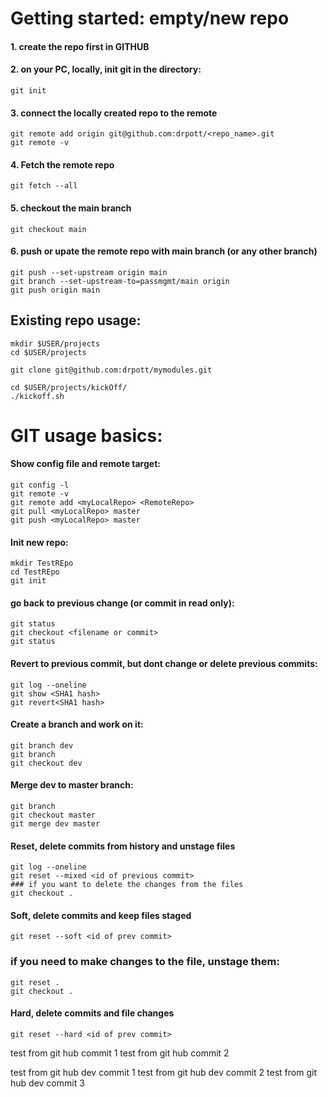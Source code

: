 # Getting started: empty/new repo
#### 1. create the repo first in GITHUB
#### 2. on your PC, locally, init git in the directory:
```
git init
```
#### 3. connect the locally created repo to the remote
```
git remote add origin git@github.com:drpott/<repo_name>.git
git remote -v
```
#### 4. Fetch the remote repo
```
git fetch --all
```
#### 5. checkout the main branch
```
git checkout main
```
#### 6. push or upate the remote repo with main branch (or any other branch)
```
git push --set-upstream origin main
git branch --set-upstream-to=passmgmt/main origin
git push origin main
```

## Existing repo usage:
```
mkdir $USER/projects
cd $USER/projects

git clone git@github.com:drpott/mymodules.git

cd $USER/projects/kickOff/
./kickoff.sh
```

# GIT usage basics:

#### Show config file and remote target:
```
git config -l
git remote -v
git remote add <myLocalRepo> <RemoteRepo>
git pull <myLocalRepo> master
git push <myLocalRepo> master
```

#### Init new repo:
```
mkdir TestREpo
cd TestREpo
git init
```

#### go back to previous change (or commit in read only):
```
git status
git checkout <filename or commit>
git status
```

#### Revert to previous commit, but dont change or delete previous commits:
```
git log --oneline
git show <SHA1 hash>
git revert<SHA1 hash>
```

#### Create a branch and work on it:
```
git branch dev
git branch
git checkout dev
```
#### Merge dev to master branch:
```
git branch
git checkout master
git merge dev master
```

#### Reset, delete commits from history and unstage files
```
git log --oneline
git reset --mixed <id of previous commit>
### if you want to delete the changes from the files
git checkout .
```

#### Soft, delete commits and keep files staged
```
git reset --soft <id of prev commit>
```
### if you need to make changes to the file, unstage them:
```
git reset .
git checkout .
```

#### Hard, delete commits and file changes
```
git reset --hard <id of prev commit>
```
test from git hub commit 1
  test from git hub commit 2
  
  test from git hub dev commit 1
  test from git hub dev commit 2
    test from git hub dev commit 3


